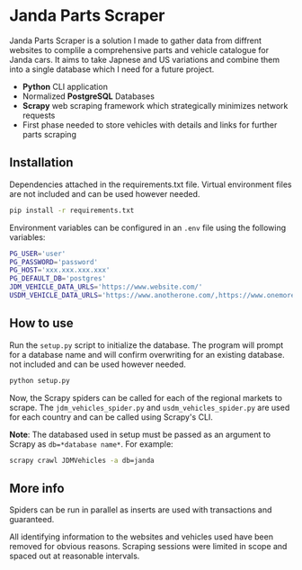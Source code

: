 # Janda Parts Scraper

Janda Parts Scraper is a solution I made to gather data from diffrent websites to complile a comprehensive parts and vehicle catalogue for Janda cars. It aims to take Japnese and US variations and combine them into a single database which I need for a future project.

- **Python** CLI application
- Normalized **PostgreSQL** Databases
- **Scrapy** web scraping framework which strategically minimizes network requests
- First phase needed to store vehicles with details and links for further parts scraping

## Installation

Dependencies attached in the requirements.txt file. Virtual environment files are not included and can be used however needed.

```bash
pip install -r requirements.txt
```

Environment variables can be configured in an `.env` file using the following variables:

```bash
PG_USER='user'
PG_PASSWORD='password'
PG_HOST='xxx.xxx.xxx.xxx'
PG_DEFAULT_DB='postgres'
JDM_VEHICLE_DATA_URLS='https://www.website.com/'
USDM_VEHICLE_DATA_URLS='https://www.anotherone.com/,https://www.onemore.com/'
```

## How to use

Run the `setup.py` script to initialize the database. The program will prompt for a database name and will confirm overwriting for an existing database.
not included and can be used however needed.

```bash
python setup.py
```

Now, the Scrapy spiders can be called for each of the regional markets to scrape. The `jdm_vehicles_spider.py` and `usdm_vehicles_spider.py` are used for each country and can be called using Scrapy's CLI.

**Note**: The databased used in setup must be passed as an argument to Scrapy as `db=*database name*`. For example:

```bash
scrapy crawl JDMVehicles -a db=janda
```

## More info

Spiders can be run in parallel as inserts are used with transactions and guaranteed.

All identifying information to the websites and vehicles used have been removed for obvious reasons. Scraping sessions were limited in scope and spaced out at reasonable intervals.
